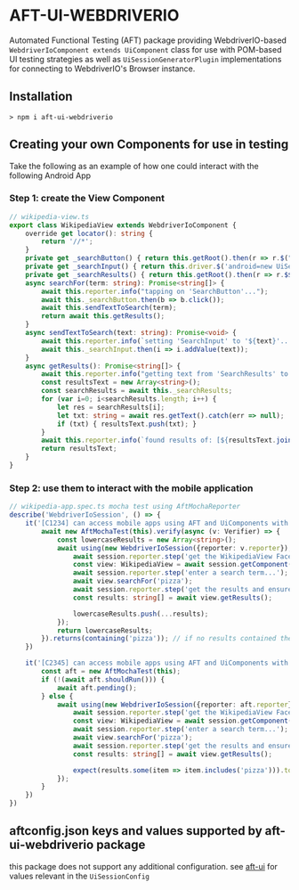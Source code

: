 # AFT-UI-WEBDRIVERIO
Automated Functional Testing (AFT) package providing WebdriverIO-based `WebdriverIoComponent extends UiComponent` class for use with POM-based UI testing strategies as well as `UiSessionGeneratorPlugin` implementations for connecting to WebdriverIO's Browser instance.

## Installation
`> npm i aft-ui-webdriverio`

## Creating your own Components for use in testing
Take the following as an example of how one could interact with the following Android App

### Step 1: create the View Component

```typescript
// wikipedia-view.ts
export class WikipediaView extends WebdriverIoComponent {
    override get locator(): string {
        return '//*';
    }
    private get _searchButton() { return this.getRoot().then(r => r.$("~Search Wikipedia")); }
    private get _searchInput() { return this.driver.$('android=new UiSelector().resourceId("org.wikipedia.alpha:id/search_src_text")'); }
    private get _searchResults() { return this.getRoot().then(r => r.$$("android.widget.TextView")); }
    async searchFor(term: string): Promise<string[]> {
        await this.reporter.info("tapping on 'SearchButton'...");
        await this._searchButton.then(b => b.click());
        await this.sendTextToSearch(term);
        return await this.getResults();
    }
    async sendTextToSearch(text: string): Promise<void> {
        await this.reporter.info(`setting 'SearchInput' to '${text}'...`);
        await this._searchInput.then(i => i.addValue(text));
    }
    async getResults(): Promise<string[]> {
        await this.reporter.info("getting text from 'SearchResults' to return as 'string[]'");
        const resultsText = new Array<string>();
        const searchResults = await this._searchResults;
        for (var i=0; i<searchResults.length; i++) {
            let res = searchResults[i];
            let txt: string = await res.getText().catch(err => null);
            if (txt) { resultsText.push(txt); }
        }
        await this.reporter.info(`found results of: [${resultsText.join(', ')}]`);
        return resultsText;
    }
}
```
### Step 2: use them to interact with the mobile application

```typescript
// wikipedia-app.spec.ts mocha test using AftMochaReporter
describe('WebdriverIoSession', () => {
    it('[C1234] can access mobile apps using AFT and UiComponents with Verifier', async function() {
        await new AftMochaTest(this).verify(async (v: Verifier) => {
            const lowercaseResults = new Array<string>();
            await using(new WebdriverIoSession({reporter: v.reporter}), async (session) => {
                await session.reporter.step('get the WikipediaView Facet from the Session...');
                const view: WikipediaView = await session.getComponent(WikipediaView);
                await session.reporter.step('enter a search term...');
                await view.searchFor('pizza');
                await session.reporter.step('get the results and ensure they contain the search term...');
                const results: string[] = await view.getResults();

                lowercaseResults.push(...results);
            });
            return lowercaseResults;
        }).returns(containing('pizza')); // if no results contained the word 'pizza' test fails
    })

    it('[C2345] can access mobile apps using AFT and UiComponents with AftMochaReporter', async function() {
        const aft = new AftMochaTest(this);
        if (!(await aft.shouldRun())) {
            await aft.pending();
        } else {
            await using(new WebdriverIoSession({reporter: aft.reporter}), async (session) => {
                await session.reporter.step('get the WikipediaView Facet from the Session...');
                const view: WikipediaView = await session.getComponent(WikipediaView);
                await session.reporter.step('enter a search term...');
                await view.searchFor('pizza');
                await session.reporter.step('get the results and ensure they contain the search term...');
                const results: string[] = await view.getResults();

                expect(results.some(item => item.includes('pizza'))).to.eql(true);
            });
        }
    })
})
```
## aftconfig.json keys and values supported by aft-ui-webdriverio package
this package does not support any additional configuration. see [aft-ui](../aft-ui/README.md#aftconfigjson-keys-and-values-supported-by-aft-ui-selenium-package) for values relevant in the `UiSessionConfig`